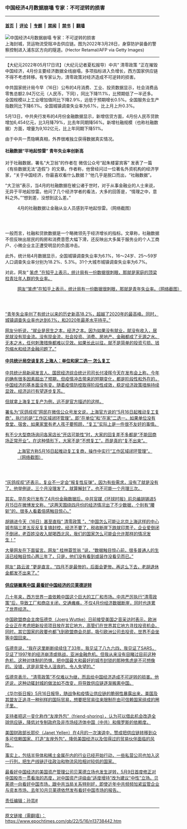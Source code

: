 ### 中国经济4月数据崩塌 专家：不可逆转的损害

---

#### [首页](../../../..?n13738442) &nbsp;|&nbsp; [评论](../../../../../epoch-comment?n13738442) &nbsp;|&nbsp; [专题](../../../../../epoch-special?n13738442) &nbsp;|&nbsp; [禁闻](../../../../../epoch-news?n13738442) &nbsp;|&nbsp; [禁书](../../../../../books?n13738442) &nbsp;|&nbsp; [翻墙](https://github.com/gfw-breaker/nogfw/blob/master/README.md?n13738442)


<div><img alt="中国经济4月数据崩塌 专家：不可逆转的损害" class="attachment-djy_600_400 size-djy_600_400 wp-post-image" src="https://i.epochtimes.com/assets/uploads/2022/04/id13715880-GettyImages-1239560082-600x400.jpg"/>
<div class="caption">
 上海封城，货运物流受阻冲击供应链。图为2022年3月28日，身穿防护装备的警察控制进入浦东区方向的隧道。(Hector Retamal/AFP via Getty Images)
</div></div><hr/><div class="post_content" id="artbody" itemprop="articleBody">
 <!-- article content begin -->
 <p>
  【大纪元2022年05月17日讯】（大纪元记者夏松报导）中共“
  <ok href="https://www.epochtimes.com/gb/tag/%E6%B8%85%E9%9B%B6%E6%94%BF%E7%AD%96.html">
   清零政策
  </ok>
  ”正在摧毁中国经济，4月份主要经济数据全线崩塌，多项指标进入负增长，西方国家供应链不得不考虑转移。有专家认为，清零政策对经济造成不可逆转的损害。
 </p>
 <p>
  中共国家统计局今早（16日）公布的4月消费、工业、投资数据显示，社会消费品零售总额2.94万亿元（人民币，下同），同比下降11.1%，比预期低了一半还多。全国规模以上工业增加值同比下降2.9%，远低于预期增长0.5%。全国服务业生产指数同比下降6.1%。全国城镇调查失业率为6.1%，比上月上升0.3%。
 </p>
 <p>
  5月13日，中共央行发布的4月份金融数据显示，新增信贷方面，4月份人民币贷款增加6,454亿元，比3月降79%，比去年同期降56%。新增社融规模（也称社融数据）方面，增量为9,102亿元，比上年同期下降51%。
 </p>
 <p>
  由于中共一贯隐瞒真相，外界很难独立获得数据真实情况。
 </p>
 <h4>
  社融数据“平地起惊雷” 青年失业率创新高
 </h4>
 <p>
  对于社融数据，署名“大卫翁”的作者在
  <ok href="https://mp.weixin.qq.com/s/w7kokKFru03_W5eiGC9fyg" rel="noopener noreferrer" target="_blank">
   微信公众号“起朱楼宴宾客”
  </ok>
  发表了一篇《有些数据无法“造假”》的文章。作者称，他曾经问过一位著名外资机构的经济学家，“关于中国经济，你最喜欢看什么数据？”他几乎是脱口而出，“社融数据”。
 </p>
 <p>
  “大卫翁”表示，当4月的社融数据在被公诸于世时，对于从事金融业的人士来说，无异于平地起惊雷。他问了几个经济学者的看法，大多的回答是，“情理之中，意料之外。”“想到差，没想到这么差。”
 </p>
 <figure aria-describedby="caption-attachment-13738667" class="wp-caption aligncenter" id="attachment_13738667" style="width: 600px">
  <ok href="https://i.epochtimes.com/assets/uploads/2022/05/id13738667-3793160740166cac2af576a3161aa563.png" target="_blank">
   <img alt="" class="size-large wp-image-13738667" src="https://i.epochtimes.com/assets/uploads/2022/05/id13738667-3793160740166cac2af576a3161aa563-600x416.png"/>
  </ok>
  <br/><figcaption class="wp-caption-text" id="caption-attachment-13738667">
   4月的社融数据让金融从业人员感到平地起惊雷。（网络截图）
  </figcaption><br/>
 </figure><br/>
 <p>
  一般而言，社融和贷款数据是一个略微领先于经济增长的指标。文章称，社融数据不但反映出居民的购房和消费意愿大幅下滑，还反映出大多属于服务业的个人工商户、小微企业主正遭受明显的负面冲击。
 </p>
 <div>
  <p>
   此外，统计局4月数据显示，全国城镇调查失业率为6.1%，16～24岁、25～59岁人口调查失业率分别为18.2%、5.3%。31个大城市城镇调查失业率为6.7%。
  </p>
  <p>
   对此，网友“
   <a data-za-detail-view-element_name="User" href="https://www.zhihu.com/people/ben-hu-90" rel="noopener noreferrer" target="_blank">
    笨虎
   </ok>
   ”在知乎上表示，统计局有一份数据很刺眼，那就是家庭的顶梁柱青壮年人群的失业率。
  </p>
  <figure aria-describedby="caption-attachment-13738673" class="wp-caption aligncenter" id="attachment_13738673" style="width: 600px">
   <ok href="https://i.epochtimes.com/assets/uploads/2022/05/id13738673-903260a30b43008d8ea1bc8cedd8e6e2.png" target="_blank">
    <img alt="" class="size-large wp-image-13738673" src="https://i.epochtimes.com/assets/uploads/2022/05/id13738673-903260a30b43008d8ea1bc8cedd8e6e2-600x295.png"/>
   </ok>
   <br/><figcaption class="wp-caption-text" id="caption-attachment-13738673">
    网友“笨虎”在知乎上表示，统计局有一份数据很刺眼，那就是青年失业率。（网络截图）
   </figcaption><br/>
  </figure><br/>
  <p>
   “青年失业率创了有统计以来的历史新高18.2%，超越了2020年的最高峰。同时，城镇调查失业率也达到6.1%，和2020年最差水平持平。”
  </p>
  <p>
   网友分析说，“就业是民生之本，经济之本。因为如果没有就业，就没有收入，居民就没有现金流。没有现金流，社会投资、消费、房地产、金融都成了无源之水、无本之木，任何刺激措施都难以见效。如果长此以往，就不是简单的投资亏损、钱包缩水和经济金融问题了。”
  </p>
 </div>
 <h4>
  中共统计局空谈复苏 上海人：单位和家二选一 怎么复工
 </h4>
 <p>
  中共统计局新闻发言人、国民经济综合统计司司长付凌晖今天在发布会上称，今年的确有很多因素超出了预期，但疫情冲击带来的短期变化，都是阶段性和外在的，中国经济的基本面没有变。随着疫情防控取得阶段性成效，稳定经济政策措施持续显效，经济运行有望逐步复苏。
 </p>
 <p>
  但就拿上海复工复产为例，远不是官方描述的这样。
 </p>
 <p>
  署名为“灰鸽叔叔”网民在微信公众号发文说，上海官方说的“5月16日起推动复工复商”，执行的是“工作区域闭环管理”。即“在单位”和“在家”二选一。如果单位没有食堂、宿舍，如果家里有老人孩子要照顾，“复工”实际上是一件很不友好的事情。
 </p>
 <p>
  有不少大型商场询问各家店长“开店可能性”时，大家的回复差不多都是“不能回商场正常开业”。在这种情形下，大家不是“不想复工”，而是真的“复不出来”。
 </p>
 <figure aria-describedby="caption-attachment-13738623" class="wp-caption aligncenter" id="attachment_13738623" style="width: 450px">
  <ok href="https://i.epochtimes.com/assets/uploads/2022/05/id13738623-e10bc7880b84dac0f08d1310e23ba65c.png" target="_blank">
   <img alt="" class="size-full wp-image-13738623" src="https://i.epochtimes.com/assets/uploads/2022/05/id13738623-e10bc7880b84dac0f08d1310e23ba65c.png"/>
  </ok>
  <br/><figcaption class="wp-caption-text" id="caption-attachment-13738623">
   上海官方称5月16日起推动复工复商，操作中实行“工作区域闭环管理”。（网络截图）
  </figcaption><br/>
 </figure><br/>
 <p>
  “灰鸽叔叔”还表示，复业不一定会“报复性反弹”，因为有些需求，没有了就是没有了。他举例说，三个月没理发了，就算解封了，也不可能一个月理三次。
 </p>
 <p>
  其实，早在央行发布了4月份金融数据后，中共官媒《环球时报》前总编胡锡进5月15日在微博发文称，“这两天围绕四月份的经济情况出了不少数据，个别有“腰斩”的，很多人看着倍感触目惊心。”
 </p>
 <p>
  胡锡进今天（16日）甚至直指“
  <ok href="https://www.epochtimes.com/gb/tag/%E6%B8%85%E9%9B%B6%E6%94%BF%E7%AD%96.html">
   清零政策
  </ok>
  ”，“中国怎么可能让北京上海这样的中心城市隔三差五反反复复搞封控，经济不要了，税收断崖下跌就印票子，企业爱倒闭不倒闭，老百姓没收入就喝西北风，我们的国家怎么可能会允许那样的情况发生！”
 </p>
 <p>
  大量网友在下面留言。网友“
  <ok href="https://weibo.com/u/2075139511">
   桂林蓑笠翁
  </ok>
  ”说，“数据触目惊心前，很多普通人的生活已经触目惊心两三年了，只是，他们没有看到或装作没看见而已。”
 </p>
 <p>
  网友“
  <ok href="https://weibo.com/u/1664671697">
   路云波
  </ok>
  ”更是直言，“四月不是最惨的，后面会更惨。再这么下去，老胡退休金都发不出来了。”
 </p>
 <h4>
  供应链搬离中国 最看好中国经济的贝莱德逆转
 </h4>
 <p>
  几十年来，西方世界一直依赖中国这个巨大的工厂和市场。中共严厉执行“清零政策”后，导致工厂和商店关闭，交通瘫痪，不仅4月份经济数据断崖，同时也连累了世界经济。
 </p>
 <p>
  中国欧盟商会主席伍德克（Joerg Wuttke）日前接受美国之音采访时表示，欧洲企业正在考虑把新投资项目放在其它地方，高管们在世界其它地方寻找投资机会。同时，其它国家的政要也都飞到欧盟商会总部，吸引欧洲公司去投资，世界不会坐等中国回来。
 </p>
 <p>
  伍德克说，“我在这里断断续续住了33年，我见证了八九六四，我见证了SARS，见证了1997年的经济崩溃或挑战，亚洲金融危机。但我从来没有目睹过目前这种危机，这种对体制的恐惧，把中国最大和最好的城市封锁的那种焦虑是不可想像的。没错，这是非常令人沮丧的、令人失望的。”
 </p>
 <p>
  伍德克表示，“清零政策”不仅难以为继，而且给中国经济造成不可逆转的损害。他还说，这种动辄封城的做法如不改变，将导致供应链逐渐搬离中国。
 </p>
 <p>
  《华尔街日报》5月16日报导，随战争和疫情让供应链的脆弱性暴露出来，美国及其盟友正追寻一种别样的国际贸易，想要把贸易往来限制在由可信赖国家组成的圈子里。
 </p>
 <p>
  支持者把这一变化称作“友岸外包”（friend-shoring），认为可以借此机会改造全球供应链，降低对专制政府及非市场经济体中国（中共）和俄罗斯的依赖度。
 </p>
 <p>
  美国财政部长耶伦（Janet Yellen）在4月的一次演讲中，赞成把供应链转移到众多可信赖国家、打造“友岸外包”，降低美国经济以及信得过的贸易伙伴面临的风险。
 </p>
 <p>
  事实上，包括半导体和稀土金属在内的行业已经开始行动，一些私营公司也加入这一行列，把生产线链迁往政治和物流风险相对较低的国家。
 </p>
 <p>
  最看好中国经济的美国资产管理公司贝莱德立场也发生逆转，5月9日首度修正对中国股市一贯看涨的态度，对中国资产评级由“适度增持”改为建议“中性”立场。贝莱德一向看好中国市场，跟中共当局关系特别好，即使近年中共频频加紧监管企业与资本市场，去年10月贝莱德依然发布看好中国市场的报告。
 </p>
 <p>
  责任编辑：孙芸#
 </p>
 <!-- article content end -->
 <div id="below_article_ad">
 </div>
</div>


---

原文链接（需翻墙）：https://www.epochtimes.com/gb/22/5/16/n13738442.htm
